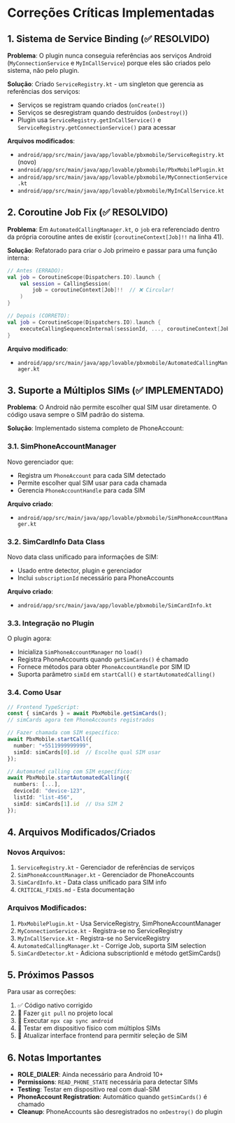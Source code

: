 # Correções Críticas Implementadas

## 1. Sistema de Service Binding (✅ RESOLVIDO)

**Problema**: O plugin nunca conseguia referências aos serviços Android (`MyConnectionService` e `MyInCallService`) porque eles são criados pelo sistema, não pelo plugin.

**Solução**: Criado `ServiceRegistry.kt` - um singleton que gerencia as referências dos serviços:
- Serviços se registram quando criados (`onCreate()`)
- Serviços se desregistram quando destruídos (`onDestroy()`)
- Plugin usa `ServiceRegistry.getInCallService()` e `ServiceRegistry.getConnectionService()` para acessar

**Arquivos modificados**:
- `android/app/src/main/java/app/lovable/pbxmobile/ServiceRegistry.kt` (novo)
- `android/app/src/main/java/app/lovable/pbxmobile/PbxMobilePlugin.kt`
- `android/app/src/main/java/app/lovable/pbxmobile/MyConnectionService.kt`
- `android/app/src/main/java/app/lovable/pbxmobile/MyInCallService.kt`

## 2. Coroutine Job Fix (✅ RESOLVIDO)

**Problema**: Em `AutomatedCallingManager.kt`, o `job` era referenciado dentro da própria coroutine antes de existir (`coroutineContext[Job]!!` na linha 41).

**Solução**: Refatorado para criar o Job primeiro e passar para uma função interna:
```kotlin
// Antes (ERRADO):
val job = CoroutineScope(Dispatchers.IO).launch {
    val session = CallingSession(
        job = coroutineContext[Job]!!  // ❌ Circular!
    )
}

// Depois (CORRETO):
val job = CoroutineScope(Dispatchers.IO).launch {
    executeCallingSequenceInternal(sessionId, ..., coroutineContext[Job]!!)
}
```

**Arquivo modificado**:
- `android/app/src/main/java/app/lovable/pbxmobile/AutomatedCallingManager.kt`

## 3. Suporte a Múltiplos SIMs (✅ IMPLEMENTADO)

**Problema**: O Android não permite escolher qual SIM usar diretamente. O código usava sempre o SIM padrão do sistema.

**Solução**: Implementado sistema completo de PhoneAccount:

### 3.1. SimPhoneAccountManager
Novo gerenciador que:
- Registra um `PhoneAccount` para cada SIM detectado
- Permite escolher qual SIM usar para cada chamada
- Gerencia `PhoneAccountHandle` para cada SIM

**Arquivo criado**:
- `android/app/src/main/java/app/lovable/pbxmobile/SimPhoneAccountManager.kt`

### 3.2. SimCardInfo Data Class
Novo data class unificado para informações de SIM:
- Usado entre detector, plugin e gerenciador
- Inclui `subscriptionId` necessário para PhoneAccounts

**Arquivo criado**:
- `android/app/src/main/java/app/lovable/pbxmobile/SimCardInfo.kt`

### 3.3. Integração no Plugin
O plugin agora:
- Inicializa `SimPhoneAccountManager` no `load()`
- Registra PhoneAccounts quando `getSimCards()` é chamado
- Fornece métodos para obter `PhoneAccountHandle` por SIM ID
- Suporta parâmetro `simId` em `startCall()` e `startAutomatedCalling()`

### 3.4. Como Usar
```typescript
// Frontend TypeScript:
const { simCards } = await PbxMobile.getSimCards();
// simCards agora tem PhoneAccounts registrados

// Fazer chamada com SIM específico:
await PbxMobile.startCall({ 
  number: "+5511999999999",
  simId: simCards[0].id  // Escolhe qual SIM usar
});

// Automated calling com SIM específico:
await PbxMobile.startAutomatedCalling({
  numbers: [...],
  deviceId: "device-123",
  listId: "list-456",
  simId: simCards[1].id  // Usa SIM 2
});
```

## 4. Arquivos Modificados/Criados

### Novos Arquivos:
1. `ServiceRegistry.kt` - Gerenciador de referências de serviços
2. `SimPhoneAccountManager.kt` - Gerenciador de PhoneAccounts
3. `SimCardInfo.kt` - Data class unificado para SIM info
4. `CRITICAL_FIXES.md` - Esta documentação

### Arquivos Modificados:
1. `PbxMobilePlugin.kt` - Usa ServiceRegistry, SimPhoneAccountManager
2. `MyConnectionService.kt` - Registra-se no ServiceRegistry
3. `MyInCallService.kt` - Registra-se no ServiceRegistry
4. `AutomatedCallingManager.kt` - Corrige Job, suporta SIM selection
5. `SimCardDetector.kt` - Adiciona subscriptionId e método getSimCards()

## 5. Próximos Passos

Para usar as correções:
1. ✅ Código nativo corrigido
2. 🔄 Fazer `git pull` no projeto local
3. 🔄 Executar `npx cap sync android`
4. 🔄 Testar em dispositivo físico com múltiplos SIMs
5. 🔄 Atualizar interface frontend para permitir seleção de SIM

## 6. Notas Importantes

- **ROLE_DIALER**: Ainda necessário para Android 10+
- **Permissions**: `READ_PHONE_STATE` necessária para detectar SIMs
- **Testing**: Testar em dispositivo real com dual-SIM
- **PhoneAccount Registration**: Automático quando `getSimCards()` é chamado
- **Cleanup**: PhoneAccounts são desregistrados no `onDestroy()` do plugin
